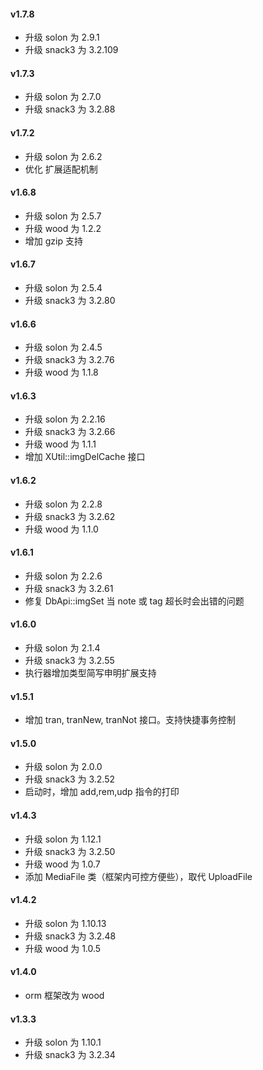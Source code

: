 #### v1.7.8
* 升级 solon 为 2.9.1
* 升级 snack3 为 3.2.109

#### v1.7.3
* 升级 solon 为 2.7.0
* 升级 snack3 为 3.2.88

#### v1.7.2
* 升级 solon 为 2.6.2
* 优化 扩展适配机制

#### v1.6.8
* 升级 solon 为 2.5.7
* 升级 wood 为 1.2.2
* 增加 gzip 支持

#### v1.6.7
* 升级 solon 为 2.5.4
* 升级 snack3 为 3.2.80

#### v1.6.6
* 升级 solon 为 2.4.5
* 升级 snack3 为 3.2.76
* 升级 wood 为 1.1.8

#### v1.6.3
* 升级 solon 为 2.2.16
* 升级 snack3 为 3.2.66
* 升级 wood 为 1.1.1
* 增加 XUtil::imgDelCache 接口


#### v1.6.2
* 升级 solon 为 2.2.8
* 升级 snack3 为 3.2.62
* 升级 wood 为 1.1.0

#### v1.6.1
* 升级 solon 为 2.2.6
* 升级 snack3 为 3.2.61
* 修复 DbApi::imgSet 当 note 或 tag 超长时会出错的问题 

#### v1.6.0
* 升级 solon 为 2.1.4
* 升级 snack3 为 3.2.55
* 执行器增加类型简写申明扩展支持

#### v1.5.1
* 增加 tran, tranNew, tranNot 接口。支持快捷事务控制

#### v1.5.0
* 升级 solon 为 2.0.0
* 升级 snack3 为 3.2.52
* 启动时，增加 add,rem,udp 指令的打印

#### v1.4.3
* 升级 solon 为 1.12.1
* 升级 snack3 为 3.2.50
* 升级 wood 为 1.0.7
* 添加 MediaFile 类（框架内可控方便些），取代 UploadFile

#### v1.4.2

* 升级 solon 为 1.10.13
* 升级 snack3 为 3.2.48
* 升级 wood 为 1.0.5

#### v1.4.0

* orm 框架改为 wood

#### v1.3.3

* 升级 solon 为 1.10.1
* 升级 snack3 为 3.2.34